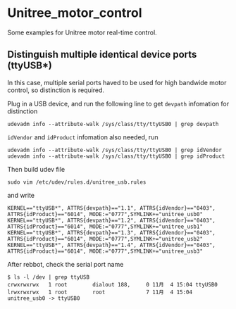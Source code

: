 # Unitree_motor_control
Some examples for Unitree motor real-time control. 

## Distinguish multiple identical device ports (ttyUSB*)
In this case, multiple serial ports haved to be used for high bandwide motor control, so distinction is required.

Plug in a USB device, and run the following line to get `devpath` infomation for distinction
```
udevadm info --attribute-walk /sys/class/tty/ttyUSB0 | grep devpath
```

`idVendor` and `idProduct` infomation also needed, run
```
udevadm info --attribute-walk /sys/class/tty/ttyUSB0 | grep idVendor
udevadm info --attribute-walk /sys/class/tty/ttyUSB0 | grep idProduct
```

Then build udev file
```
sudo vim /etc/udev/rules.d/unitree_usb.rules
```

and write 
```
KERNEL=="ttyUSB*", ATTRS{devpath}=="1.1", ATTRS{idVendor}=="0403", ATTRS{idProduct}=="6014", MODE:="0777",SYMLINK+="unitree_usb0"
KERNEL=="ttyUSB*", ATTRS{devpath}=="1.2", ATTRS{idVendor}=="0403", ATTRS{idProduct}=="6014", MODE:="0777",SYMLINK+="unitree_usb1"
KERNEL=="ttyUSB*", ATTRS{devpath}=="1.3", ATTRS{idVendor}=="0403", ATTRS{idProduct}=="6014", MODE:="0777",SYMLINK+="unitree_usb2"
KERNEL=="ttyUSB*", ATTRS{devpath}=="1.4", ATTRS{idVendor}=="0403", ATTRS{idProduct}=="6014", MODE:="0777",SYMLINK+="unitree_usb3"
```

After rebbot, check the serial port name
```
$ ls -l /dev | grep ttyUSB
crwxrwxrwx   1 root        dialout 188,     0 11月  4 15:04 ttyUSB0
lrwxrwxrwx   1 root        root             7 11月  4 15:04 unitree_usb0 -> ttyUSB0
```
